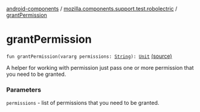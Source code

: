 [android-components](../index.md) / [mozilla.components.support.test.robolectric](index.md) / [grantPermission](./grant-permission.md)

# grantPermission

`fun grantPermission(vararg permissions: `[`String`](https://kotlinlang.org/api/latest/jvm/stdlib/kotlin/-string/index.html)`): `[`Unit`](https://kotlinlang.org/api/latest/jvm/stdlib/kotlin/-unit/index.html) [(source)](https://github.com/mozilla-mobile/android-components/blob/master/components/support/test/src/main/java/mozilla/components/support/test/robolectric/Permissions.kt#L15)

A helper for working with permission
just pass one or more permission that you need to be granted.

### Parameters

`permissions` - list of permissions that you need to be granted.